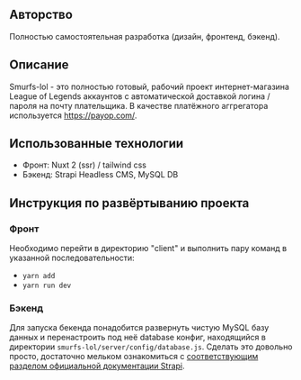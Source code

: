 <h2>Авторство</h2>

Полностью самостоятельная разработка (дизайн, фронтенд, бэкенд).

<h2>Описание</h2>

Smurfs-lol - это полностью готовый, рабочий проект интернет-магазина League of Legends аккаунтов с автоматической доставкой логина / пароля на почту плательщика.
В качестве платёжного аггрегатора используется https://payop.com/.

<h2>Использованные технологии</h2>
<ul>
  <li>Фронт: Nuxt 2 (ssr) / tailwind css</li>
  <li>Бэкенд: Strapi Headless CMS, MySQL DB</li>
</ul>

<h2>Инструкция по развёртыванию проекта</h2>

<h3>Фронт</h3>

Необходимо перейти в директорию "client" и выполнить пару команд в указанной последовательности:

<ul>
  <li><code>yarn add</code></li>
  <li><code>yarn run dev</code></li>
</ul>

<h3>Бэкенд</h3>

Для запуска бекенда понадобится развернуть чистую MySQL базу данных и перенастроить под неё database конфиг, находящийся в директории <code>smurfs-lol/server/config/database.js</code>. Сделать это довольно просто, достаточно мельком ознакомиться с <a href="https://docs.strapi.io/developer-docs/latest/setup-deployment-guides/configurations/required/databases.html#configuration-structure">соответствующим разделом официальной документации Strapi</a>.
